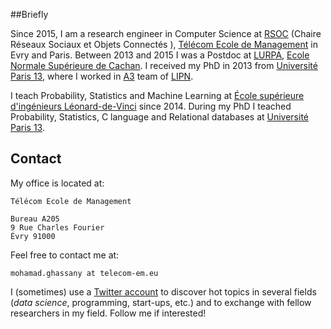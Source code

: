 
<!-- ##News -->

<!--  * I will teach Machine Learning course next semester at ESILV. -->

##Briefly

Since 2015, I am a research engineer in Computer Science at [RSOC](https://objetsconnectes.wp.mines-telecom.fr/)
(Chaire Réseaux Sociaux et Objets Connectés ), [Télécom Ecole de Management](http://www.telecom-em.eu/) in Evry and Paris. Between 2013 and 2015 I was a Postdoc at [LURPA](http://www.lurpa.ens-cachan.fr/), [Ecole Normale Supérieure de Cachan](http://www.ens-cachan.fr/). I received my PhD in 2013 from [Université Paris 13](https://www.univ-paris13.fr/), where I worked in [A3](http://lipn.univ-paris13.fr/en/a3-presentation) team of [LIPN](http://lipn.univ-paris13.fr/en/).

I teach Probability, Statistics and Machine Learning at [École supérieure d'ingénieurs Léonard-de-Vinci](http://www.esilv.fr/) since 2014. During my PhD I teached Probability, Statistics, C language and Relational databases at [Université Paris 13](https://www.univ-paris13.fr/). 

## Contact


My office is located at:

    Télécom Ecole de Management
    
    Bureau A205
    9 Rue Charles Fourier
    Évry 91000

Feel free to contact me at:

    mohamad.ghassany at telecom-em.eu

I (sometimes) use a [Twitter account](https://twitter.com/m_ghass) to discover hot topics in
several fields (*data science*, programming, start-ups, etc.) and to exchange
with fellow researchers in my field. Follow me if interested! 

